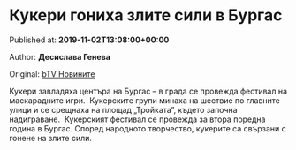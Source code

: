 
# Кукери гониха злите сили в Бургас

Published at: **2019-11-02T13:08:00+00:00**

Author: **Десислава Генева**

Original: [bTV Новините](https://btvnovinite.bg/bulgaria/kukeri-goniha-zlite-sili-v-burgas.html)

Кукери завладяха центъра на Бургас – в града се провежда фестивал на маскарадните игри. 
Кукерските групи минаха на шествие по главните улици и се срещнаха на площад „Тройката”, където започна надиграване. 
Кукерският фестивал се провежда за втора поредна година в Бургас. Според народното творчество, кукерите са свързани с гонене на злите сили. 
